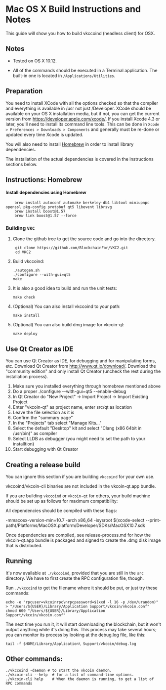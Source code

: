 Mac OS X Build Instructions and Notes
====================================
This guide will show you how to build vkccoind (headless client) for OSX.

Notes
-----

* Tested on OS X 10.12.

* All of the commands should be executed in a Terminal application. The
built-in one is located in `/Applications/Utilities`.

Preparation
-----------

You need to install XCode with all the options checked so that the compiler
and everything is available in /usr not just /Developer. XCode should be
available on your OS X installation media, but if not, you can get the
current version from https://developer.apple.com/xcode/. If you install
Xcode 4.3 or later, you'll need to install its command line tools. This can
be done in `Xcode > Preferences > Downloads > Components` and generally must
be re-done or updated every time Xcode is updated.

You will also need to install [Homebrew](http://brew.sh) in order to install library
dependencies.

The installation of the actual dependencies is covered in the Instructions
sections below.

Instructions: Homebrew
----------------------

#### Install dependencies using Homebrew

        brew install autoconf automake berkeley-db4 libtool miniupnpc openssl pkg-config protobuf qt5 libevent librsvg
        brew install boost@1.57
        brew link boost@1.57 --force

### Building `VKC`

1. Clone the github tree to get the source code and go into the directory.

        git clone https://github.com/BlockchainFor/VKC2.git
        cd VKC2

2.  Build vkccoind:

        ./autogen.sh
        ./configure --with-gui=qt5
        make

3.  It is also a good idea to build and run the unit tests:

        make check

4.  (Optional) You can also install vkccoind to your path:

        make install

5.  (Optional) You can also build dmg image for vkcoin-qt:

        make deploy


Use Qt Creator as IDE
------------------------
You can use Qt Creator as IDE, for debugging and for manipulating forms, etc.
Download Qt Creator from http://www.qt.io/download/. Download the "community edition" and only install Qt Creator (uncheck the rest during the installation process).

1. Make sure you installed everything through homebrew mentioned above
2. Do a proper ./configure --with-gui=qt5 --enable-debug
3. In Qt Creator do "New Project" -> Import Project -> Import Existing Project
4. Enter "vkcoin-qt" as project name, enter src/qt as location
5. Leave the file selection as it is
6. Confirm the "summary page"
7. In the "Projects" tab select "Manage Kits..."
8. Select the default "Desktop" kit and select "Clang (x86 64bit in /usr/bin)" as compiler
9. Select LLDB as debugger (you might need to set the path to your installtion)
10. Start debugging with Qt Creator

Creating a release build
------------------------
You can ignore this section if you are building `vkccoind` for your own use.

vkccoind/vkcoin-cli binaries are not included in the vkcoin-qt.app bundle.

If you are building `vkccoind` or `vkcoin-qt` for others, your build machine should be set up
as follows for maximum compatibility:

All dependencies should be compiled with these flags:

 -mmacosx-version-min=10.7
 -arch x86_64
 -isysroot $(xcode-select --print-path)/Platforms/MacOSX.platform/Developer/SDKs/MacOSX10.7.sdk

Once dependencies are compiled, see release-process.md for how the vkcoin-qt.app
bundle is packaged and signed to create the .dmg disk image that is distributed.

Running
-------

It's now available at `./vkccoind`, provided that you are still in the `src`
directory. We have to first create the RPC configuration file, though.

Run `./vkccoind` to get the filename where it should be put, or just try these
commands:

    echo -e "rpcuser=vkcoinrpc\nrpcpassword=$(xxd -l 16 -p /dev/urandom)" > "/Users/${USER}/Library/Application Support/vkcoin/vkcoin.conf"
    chmod 600 "/Users/${USER}/Library/Application Support/vkcoin/vkcoin.conf"

The next time you run it, it will start downloading the blockchain, but it won't
output anything while it's doing this. This process may take several hours;
you can monitor its process by looking at the debug.log file, like this:

    tail -f $HOME/Library/Application\ Support/vkcoin/debug.log

Other commands:
-------

    ./vkccoind -daemon # to start the vkcoin daemon.
    ./vkcoin-cli --help  # for a list of command-line options.
    ./vkcoin-cli help    # When the daemon is running, to get a list of RPC commands
